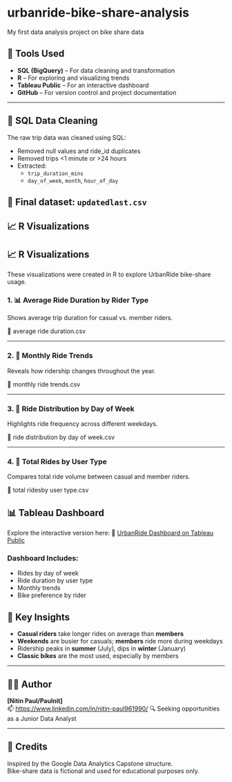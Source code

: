 # urbanride-bike-share-analysis
My first data analysis project on bike share data
## 🧰 Tools Used

- **SQL (BigQuery)** – For data cleaning and transformation
- **R** – For exploring and visualizing trends
- **Tableau Public** – For an interactive dashboard
- **GitHub** – For version control and project documentation
---
## 🧹 SQL Data Cleaning

The raw trip data was cleaned using SQL:
- Removed null values and ride_id duplicates
- Removed trips <1 minute or >24 hours
- Extracted:  
  - `trip_duration_mins`  
  - `day_of_week`, `month`, `hour_of_day`

🧾 Final dataset: `updatedlast.csv`
---




## 📈 R Visualizations

## 📈 R Visualizations

These visualizations were created in R to explore UrbanRide bike-share usage.

### 1. 📊 Average Ride Duration by Rider Type
Shows average trip duration for casual vs. member riders.

📄 average ride duration.csv

---

### 2. 📅 Monthly Ride Trends
Reveals how ridership changes throughout the year.

📄 monthly ride trends.csv

---

### 3. 📆 Ride Distribution by Day of Week
Highlights ride frequency across different weekdays.

📄 ride distribution by day of week.csv

---

### 4. 🚴 Total Rides by User Type
Compares total ride volume between casual and member riders.

📄 total ridesby user type.csv


## 📊 Tableau Dashboard

Explore the interactive version here:
🔗 [UrbanRide Dashboard on Tableau Public](https://public.tableau.com/authoring/urbanrideshareanalysis/urbanridesharemay2024-25sheet12#1)




### Dashboard Includes:
- Rides by day of week
- Ride duration by user type
- Monthly trends
- Bike preference by rider




## 🧠 Key Insights

- **Casual riders** take longer rides on average than **members**
- **Weekends** are busier for casuals; **members** ride more during weekdays
- Ridership peaks in **summer** (July), dips in **winter** (January)
- **Classic bikes** are the most used, especially by members

---

## 🧑‍💻 Author

**[Nitin Paul/Paulnit]**  
📫 https://www.linkedin.com/in/nitin-paul961990/ 
🔍 Seeking opportunities as a Junior Data Analyst

---

## 🧾 Credits

Inspired by the Google Data Analytics Capstone structure.  
Bike-share data is fictional and used for educational purposes only.
